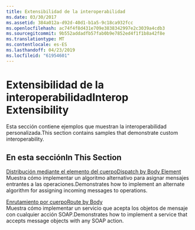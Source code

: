 ```yaml
---
title: Extensibilidad de la interoperabilidad
ms.date: 03/30/2017
ms.assetid: 384a012a-d92d-40d1-b1a5-9c18ca932fcc
ms.openlocfilehash: ac74f4f8d431e709e3838342997e2c3039a4cdb3
ms.sourcegitcommit: 9b552addadfb57fab0b9e7852ed4f1f1b8a42f8e
ms.translationtype: MT
ms.contentlocale: es-ES
ms.lasthandoff: 04/23/2019
ms.locfileid: "61954601"
---
```

# <a name="interop-extensibility"></a><span data-ttu-id="3759c-102">Extensibilidad de la interoperabilidad</span><span class="sxs-lookup"><span data-stu-id="3759c-102">Interop Extensibility</span></span>
<span data-ttu-id="3759c-103">Esta sección contiene ejemplos que muestran la interoperabilidad personalizada.</span><span class="sxs-lookup"><span data-stu-id="3759c-103">This section contains samples that demonstrate custom interoperability.</span></span>  
  
## <a name="in-this-section"></a><span data-ttu-id="3759c-104">En esta sección</span><span class="sxs-lookup"><span data-stu-id="3759c-104">In This Section</span></span>  
 [<span data-ttu-id="3759c-105">Distribución mediante el elemento del cuerpo</span><span class="sxs-lookup"><span data-stu-id="3759c-105">Dispatch by Body Element</span></span>](../../../../docs/framework/wcf/samples/dispatch-by-body-element.md)  
 <span data-ttu-id="3759c-106">Muestra cómo implementar un algoritmo alternativo para asignar mensajes entrantes a las operaciones.</span><span class="sxs-lookup"><span data-stu-id="3759c-106">Demonstrates how to implement an alternate algorithm for assigning incoming messages to operations.</span></span>  
  
 [<span data-ttu-id="3759c-107">Enrutamiento por cuerpo</span><span class="sxs-lookup"><span data-stu-id="3759c-107">Route by Body</span></span>](../../../../docs/framework/wcf/samples/route-by-body.md)  
 <span data-ttu-id="3759c-108">Muestra cómo implementar un servicio que acepta los objetos de mensaje con cualquier acción SOAP.</span><span class="sxs-lookup"><span data-stu-id="3759c-108">Demonstrates how to implement a service that accepts message objects with any SOAP action.</span></span>
